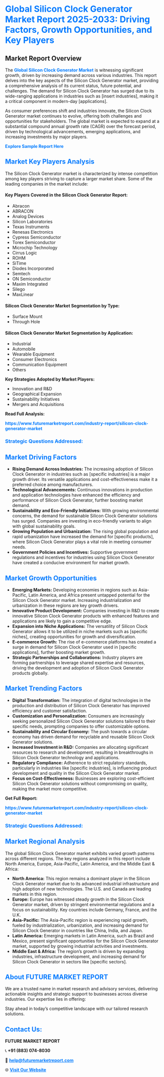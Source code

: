 <h1 style="color: #007BFF;">Global Silicon Clock Generator Market Report 2025-2033: Driving Factors, Growth Opportunities, and Key Players</h1>

<section id="overview">
<h2>Market Report Overview</h2>
<p>The <a href="https://www.futuremarketreport.com/industry-report/silicon-clock-generator-market" style="color: #007BFF; text-decoration: none;"><strong>Global Silicon Clock Generator Market</strong></a> is witnessing significant growth, driven by increasing demand across various industries. This report delves into the key aspects of the Silicon Clock Generator market, providing a comprehensive analysis of its current status, future potential, and challenges. The demand for Silicon Clock Generator has surged due to its wide-ranging applications in industries such as [insert industries], making it a critical component in modern-day [applications].</p>
<p>As consumer preferences shift and industries innovate, the Silicon Clock Generator market continues to evolve, offering both challenges and opportunities for stakeholders. The global market is expected to expand at a substantial compound annual growth rate (CAGR) over the forecast period, driven by technological advancements, emerging applications, and increasing investments by major players.</p>
</section>

<section id="overview">
<p><a href="https://www.futuremarketreport.com/request-sample/reportId=76883" style="color: #007BFF; text-decoration: none;"><strong>Explore Sample Report Here</strong></a></p>
</section>

<section id="key-players">
<h2 style="color: #007BFF;">Market Key Players Analysis</h2>
<p>The Silicon Clock Generator market is characterized by intense competition among key players striving to capture a larger market share. Some of the leading companies in the market include:</p>
<h4>Key Players Covered in the Silicon Clock Generator Report:</h4>
<ul><li>Abracon</li><li>ABRACON</li><li>Analog Devices</li><li>Silicon Laboratories</li><li>Texas Instruments</li><li>Renesas Electronics</li><li>Cypress Semiconductor</li><li>Torex Semiconductor</li><li>Microchip Technology</li><li>Cirrus Logic</li><li>ROHM</li><li>SiTime</li><li>Diodes Incorporated</li><li>Semtech</li><li>ON Semiconductor</li><li>Maxim Integrated</li><li>Silego</li><li>MaxLinear</li></ul>
<h4>Silicon Clock Generator Market Segmentation by Type:</h4>
<ul><li>Surface Mount</li><li>Through Hole</li></ul>

<h4>Silicon Clock Generator Market Segmentation by Application:</h4>
<ul><li>Industrial</li><li>Automobile</li><li>Wearable Equipment</li><li>Consumer Electronics</li><li>Communication Equipment</li><li>Others</li></ul>
<p><strong>Key Strategies Adopted by Market Players:</strong></p>
<ul>
<li>Innovation and R&D</li>
<li>Geographical Expansion</li>
<li>Sustainability Initiatives</li>
<li>Mergers and Acquisitions</li>
</ul>
</section>

<section>
<p><strong>Read Full Analysis: </strong></p><a href="https://www.futuremarketreport.com/industry-report/silicon-clock-generator-market" style="color: #007BFF; text-decoration: none;"><strong>https://www.futuremarketreport.com/industry-report/silicon-clock-generator-market</strong></a>
<h3 style="color: #007BFF;">Strategic Questions Addressed:</h3>
</section>

<section id="driving-factors">
<h2 style="color: #007BFF;">Market Driving Factors</h2>
<ul>
<li><strong>Rising Demand Across Industries:</strong> The increasing adoption of Silicon Clock Generator in industries such as [specific industries] is a major growth driver. Its versatile applications and cost-effectiveness make it a preferred choice among manufacturers.</li>
<li><strong>Technological Advancements:</strong> Continuous innovations in production and application technologies have enhanced the efficiency and performance of Silicon Clock Generator, further boosting market demand.</li>
<li><strong>Sustainability and Eco-Friendly Initiatives:</strong> With growing environmental concerns, the demand for sustainable Silicon Clock Generator solutions has surged. Companies are investing in eco-friendly variants to align with global sustainability goals.</li>
<li><strong>Growing Population and Urbanization:</strong> The rising global population and rapid urbanization have increased the demand for [specific products], where Silicon Clock Generator plays a vital role in meeting consumer needs.</li>
<li><strong>Government Policies and Incentives:</strong> Supportive government regulations and incentives for industries using Silicon Clock Generator have created a conducive environment for market growth.</li>
</ul>
</section>

<section id="growth-opportunities">
<h2 style="color: #007BFF;">Market Growth Opportunities</h2>
<ul>
<li><strong>Emerging Markets:</strong> Developing economies in regions such as Asia-Pacific, Latin America, and Africa present untapped potential for the Silicon Clock Generator market. Increasing industrialization and urbanization in these regions are key growth drivers.</li>
<li><strong>Innovative Product Development:</strong> Companies investing in R&D to create innovative Silicon Clock Generator products with enhanced features and applications are likely to gain a competitive edge.</li>
<li><strong>Expansion into Niche Applications:</strong> The versatility of Silicon Clock Generator allows it to be utilized in niche markets such as [specific niches], creating opportunities for growth and diversification.</li>
<li><strong>E-commerce Growth:</strong> The rise of e-commerce platforms has created a surge in demand for Silicon Clock Generator used in [specific applications], further boosting market growth.</li>
<li><strong>Strategic Partnerships and Collaborations:</strong> Industry players are forming partnerships to leverage shared expertise and resources, driving the development and adoption of Silicon Clock Generator products globally.</li>
</ul>
</section>

<section id="trending-factors">
<h2 style="color: #007BFF;">Market Trending Factors</h2>
<ul>
<li><strong>Digital Transformation:</strong> The integration of digital technologies in the production and distribution of Silicon Clock Generator has improved efficiency and customer satisfaction.</li>
<li><strong>Customization and Personalization:</strong> Consumers are increasingly seeking personalized Silicon Clock Generator solutions tailored to their specific needs, prompting companies to offer customizable options.</li>
<li><strong>Sustainability and Circular Economy:</strong> The push towards a circular economy has driven demand for recyclable and reusable Silicon Clock Generator solutions.</li>
<li><strong>Increased Investment in R&D:</strong> Companies are allocating significant resources to research and development, resulting in breakthroughs in Silicon Clock Generator technology and applications.</li>
<li><strong>Regulatory Compliance:</strong> Adherence to strict regulatory standards, particularly in industries like [specific industries], is influencing product development and quality in the Silicon Clock Generator market.</li>
<li><strong>Focus on Cost-Effectiveness:</strong> Businesses are exploring cost-efficient Silicon Clock Generator solutions without compromising on quality, making the market more competitive.</li>
</ul>
</section>

<section>
<p><strong>Get Full Report: </strong></p><a href="https://www.futuremarketreport.com/industry-report/silicon-clock-generator-market" style="color: #007BFF; text-decoration: none;"><strong>https://www.futuremarketreport.com/industry-report/silicon-clock-generator-market</strong></a>
<h3 style="color: #007BFF;">Strategic Questions Addressed:</h3>
</section>


<section id="regional-analysis">
<h2 style="color: #007BFF;">Market Regional Analysis</h2>
<p>The global Silicon Clock Generator market exhibits varied growth patterns across different regions. The key regions analyzed in this report include North America, Europe, Asia-Pacific, Latin America, and the Middle East & Africa:</p>
<ul>
<li><strong>North America:</strong> This region remains a dominant player in the Silicon Clock Generator market due to its advanced industrial infrastructure and high adoption of new technologies. The U.S. and Canada are leading markets in this region.</li>
<li><strong>Europe:</strong> Europe has witnessed steady growth in the Silicon Clock Generator market, driven by stringent environmental regulations and a focus on sustainability. Key countries include Germany, France, and the U.K.</li>
<li><strong>Asia-Pacific:</strong> The Asia-Pacific region is experiencing rapid growth, fueled by industrialization, urbanization, and increasing demand for Silicon Clock Generator in countries like China, India, and Japan.</li>
<li><strong>Latin America:</strong> Emerging markets in Latin America, such as Brazil and Mexico, present significant opportunities for the Silicon Clock Generator market, supported by growing industrial activities and investments.</li>
<li><strong>Middle East & Africa:</strong> The region’s growth is driven by expanding industries, infrastructure development, and increasing demand for Silicon Clock Generator in sectors like [specific sectors].</li>
</ul>
</section>

<footer>
<h2 style="color: #007BFF;">About FUTURE MARKET REPORT</h2>
<p>We are a trusted name in market research and advisory services, delivering actionable insights and strategic support to businesses across diverse industries. Our expertise lies in offering:</p>

<p>Stay ahead in today’s competitive landscape with our tailored research solutions.</p>

<h2 style="color: #007BFF;">Contact Us:</h2>
<p><strong>FUTURE MARKET REPORT</strong></p>
<p>📞 <strong>+91 (883) 074-8030</strong></p>
<p>📧 <strong><a href="mailto:help@futuremarketreport.com" style="color: #007BFF;">help@futuremarketreport.com</a></strong></p>
<p>🌐 <strong><a href="https://www.futuremarketreport.com/" style="color: #007BFF;">Visit Our Website</a></strong></p>
</footer>